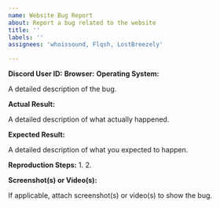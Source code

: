 ```yaml
---
name: Website Bug Report
about: Report a bug related to the website
title: ''
labels: ''
assignees: 'whoissound, Flqsh, LostBreezely'

---
```


**Discord User ID:**
**Browser:**
**Operating System:**

A detailed description of the bug.

**Actual Result:**

A detailed description of what actually happened.

**Expected Result:**

A detailed description of what you expected to happen.

**Reproduction Steps:**
1. 
2.

**Screenshot(s) or Video(s):**

If applicable, attach screenshot(s) or video(s) to show the bug.
